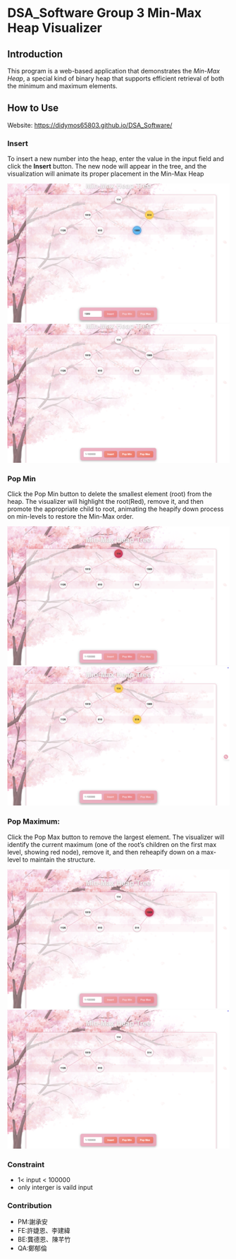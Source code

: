 # DSA_Software Group 3 Min-Max Heap Visualizer

## Introduction

This program is a web-based application that demonstrates the *Min-Max Heap*, a special kind of binary heap that supports efficient retrieval of both the minimum and maximum elements. 


## How to Use

Website: https://didymos65803.github.io/DSA_Software/

### Insert
To insert a new number into the heap, enter the value in the input field and click the **Insert** button. The new node will appear in the tree, and the visualization will animate its proper placement in the Min-Max Heap 

![Insert-1](Insert1.png)
![Insert-2](Insert2.png)

### Pop Min
 
Click the Pop Min button to delete the smallest element (root) from the heap. The visualizer will highlight the root(Red), remove it, and then promote the appropriate child to root, animating the heapify down process on min-levels to restore the Min-Max order. 

![PopMin-1](PopMin1.png)
![PopMin-2](PopMin2.png)



### Pop Maximum: 
Click the Pop Max button to remove the largest element. The visualizer will identify the current maximum (one of the root’s children on the first max level, showing red node), remove it, and then reheapify down on a max-level to maintain the structure. 

![PopMax-1](PopMax1.png)
![PopMax-2](PopMax2.png)


### Constraint

- 1< input < 100000
- only interger is vaild input


### Contribution

- PM:謝承安
- FE:許婕恩、李建緯 
- BE:龔德恩、陳芊竹
- QA:鄭郁倫